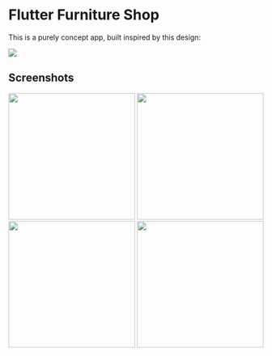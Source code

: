 # Flutter Furniture Shop

This is a purely concept app, built inspired by this design:

[<img src="https://raw.githubusercontent.com/mevans/flutter-furniture/master/media/preview.png">](https://www.uplabs.com/posts/furniture-shop-figma)



## Screenshots

<img src="https://lh3.googleusercontent.com/5Khxmadbdf7WChkGJzJAtGH_mzibY8v_K3p_dajJfKcTbk3XPISXrEACGehHjZvjI1uS8k9Ei5xIISkYvIgTnplPrRNdIxJU-Cv-nKQrWqkVlG-zIM_wrKJEkoSLRoTy2-fW2wOQduWYiqHM_ZnchCLTq2KCVDcnK6D_o-2KK40lxLYncsZO-1GXqB83tq57a9hMoA6uzYu-pC8wG6UgbhuwHZNVRhNEkU0cl3U7sX55Bjex_oI-7btzyylJb2FRRmJlaJFVzgSTp5NXBVQ0qSsP4hSYTYKSeHR61aXsyJKfsWcv6m_aHyaXYXfKybgCZ227RoyK4eGQwv1lXV0UexEqji5gIc42wVdyTwu3ipJcUpu0Q0AldkqeNoMNIw_puf8fFqzFKaGQXDiWsTqYJp9MWsohskNR8jIuDeeb8x0MnWmxCFi5QFbwB4HXoQ1mo4ArvmVT3h0zBeW98if210DlnunlZcBnqTencKLdRsSilacd0ENTufUV3VtI5aux3rZFv8E9eVx8rqKe-OiJZ9UOZ8M44tW7EP6p8V1vbaSb6cAMXyq1vnK3Mg3nRmK2QCZipJSRKelR70fZpAkwonhgdaXUtEzn3IPle4Q=w481-h925-no" width="250">
<img src="https://lh3.googleusercontent.com/VmxALkhm2n9WniDxCvUPCLJESenWvHC1OoiyvlN8eDhrQ-g5yXfhLbd7yI_lKLvqLun-cT5iL3TnpimJ2d52uYqXxwovPpJTdE7ahrjuJdFRqpnjk50lwCK0xBXBojwNTMcQq14nZaRUqTLPql_kDQ8k9ld3JtUjTgKeVOf4ivpLNky3rnXBs-tqlNVD5PqPPHTDaKofaTelMqekrGUfBoPoih6zvs5nlkhjjq1MdKtJYEStYOx8oUhY8jPTRJMllOO0fjP6qf1zjDYPJG-A2lk5HDBqALVh2BypLhzu878Sda6JwCRZGwmllevGokfSDPQVyhH08dJtDMHsRIHpbFpSaB6vZqrZ8DNSmeLL3p2S7d66rQnw2x1Zy5uvQir-XczQfHVsuwhUUporVZOtJICe0FN7C3qnJrCxU5x4oT43GLHF7_A-xTDbNP01Z0iUg0PbvL52CoYVg_f_zes2B2GQLavWmmGBEJjBI41URw6HhKmkdr4JPgaILAAyrSbQ4jYNrCd_6rFXLrD5fLEpKKdjC9zOqhqneg5li4GIbftBGZ1aFg5v70q-yPVWiIhGN4LDdF-BtSPQO6dr22TkVn9Juc6GdCFuUH8TzOA=w481-h925-no" width="250">
<img src="https://lh3.googleusercontent.com/b2LlZYHPqpL7OFhMehQM2xxDWOd6CTSJz9Q_umHl6NPOW_sHS7f7WV6Fw9pL1ILiWRE4XL2Wl-aYIVyhdDuY2pF6Xp5ZkB-N0U7Lzp-kxd2ymE6HunlHWHA5DKOx2LEe5KZ6gwnKE7MIZQd7yXiCNoaFbvDjBcmIpZ2mfiM-z36Q71RGn8RtqRG0yMQItPHguC_Uo5wVRnQt4HPktdGEXT6aYr3AQTgI6mD4HVo2EumxORZCrwqPPVjZaltiiJ57XdmgcRQqP1QKld6mOZg0o0Kv1J_2fei4G7CVYfLyQkeu_cub9lNv39UW78dUxjjM4BOXx-ekhIzrmPXvY63VVA8As5KsZOJHzHzSMgckgeJhFMXYlEe51bsp96VsJ0Flb55aGYcRrlVmhD6A_FJfy88HD_0WCd_z4YstvD8qx50dvpuBm6lUgHfEteR8_bMLc-SrkD863t7nL2l4XqkYOi1__Kpo9Cx2OVkTO3QHJPTD0n9ncAzt1scip72hHe8vbg6raNN5NZGwpALNtXNQD5B2s0oEU1OGenot8GTlf2uLLRoO5Gp6d9kwyzMWTGI8HAnX86ViilixjamxJ_4rfin_qBFN6DgIlwsgSeM=w480-h925-no" width="250">
<img src="https://lh3.googleusercontent.com/WTS9KoPh0kK5ksTH8E2YejcK2lKFSJsaL01ulUpfi6M6Jli_Vm7O9bHxnMovOehB96I0wJuvtlbvYTCRjdAes4y92MgxWgEeNz-1dfx1smNDkJkdRTJ9uAxMxvDMRMDHIqlAd4YDvInsXyMmJSnTqjra7JqUH0OukMhiB27YLGk082V-yDSisWDluHV2d_db4syxiBqDpUfO-YtxM4uc2e_rAClbeK-Zf_BUvzDqoAFP5jS0RWmH0L_K8wMxgAFdvo9j_dY0tC51_I5Wvpr8Ixp7ee_pheInJHZRBxBf9oj6HnLDsnSnNBXZf-dEsLw3OnnQeGspB8JQPxSk23hwmjznOQC5BXNhQrv-4xlzIEg-RohkXOOiyl5n1zJDqth91haL3ReDYfH2sKjAgXNttFp_i5tfXvBbT8ZJe3OjjmIuYefYGZ76Z7r_VMXSYLbTxbDnfIkI0wyHnA72V-tQ3No3oelkjS7hwu-p70RnXvCwkMLsmeM0Iy6LQyWrvtgp0CYk1UdyggPaSGWxecypfJG9fg7gr_IkT9_sfaREBrwF0zppNiLL8c2jD887EjBO2TXqF6wuoZdQ9hH-QI9hqcOCqmuundjQ4do9hJE=w481-h925-no" width="250">
